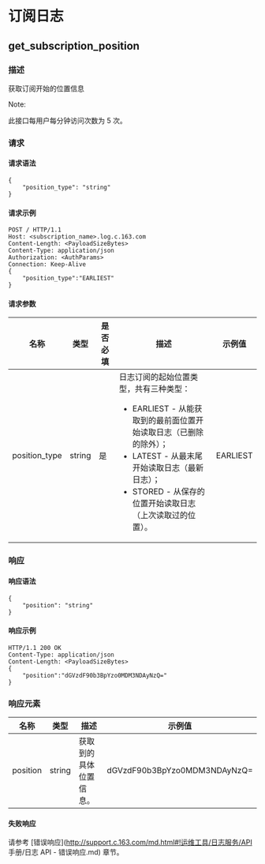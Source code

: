 # 订阅日志

## get_subscription_position


### 描述

获取订阅开始的位置信息

<span>Note:</span><div class="alertContent">此接口每用户每分钟访问次数为 5 次。</div>

### 请求
#### 请求语法

    {
        "position_type": "string"
    }

#### 请求示例

    POST / HTTP/1.1
    Host: <subscription_name>.log.c.163.com
    Content-Length: <PayloadSizeBytes>
    Content-Type: application/json
    Authorization: <AuthParams>
    Connection: Keep-Alive
    {
        "position_type":"EARLIEST"
    }

#### 请求参数

|      名称     |  类型  | 是否必填 |                                                                                                                     描述                                                                                                                     |  示例值  |
|---------------|--------|----------|----------------------------------------------------------------------------------------------------------------------------------------------------------------------------------------------------------------------------------------------|----------|
| position_type | string | 是       | 日志订阅的起始位置类型，共有三种类型：<ul><li>EARLIEST - 从能获取到的最前面位置开始读取日志（已删除的除外）；</li><li>LATEST - 从最末尾开始读取日志（最新日志）；</li><li>STORED - 从保存的位置开始读取日志（上次读取过的位置）。</li></ul> | EARLIEST |

### 响应
#### 响应语法

    {
        "position": "string"
    }
    
#### 响应示例

    HTTP/1.1 200 OK
    Content-Type: application/json
    Content-Length: <PayloadSizeBytes>
    {
        "position":"dGVzdF90b3BpYzo0MDM3NDAyNzQ="
    }

### 响应元素
|   名称   |  类型  |          描述          |            示例值            |
|----------|--------|------------------------|------------------------------|
| position | string | 获取到的具体位置信息。 | dGVzdF90b3BpYzo0MDM3NDAyNzQ= |



#### 失败响应

请参考 [错误响应](http://support.c.163.com/md.html#!运维工具/日志服务/API 手册/日志 API - 错误响应.md) 章节。